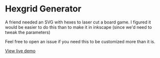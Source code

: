 # Hexgrid Generator

A friend needed an SVG with hexes to laser cut a board game. I figured it would be easier to do this than to make it in inkscape (since we'd need to tweak the parameters)

Feel free to open an issue if you need this to be customized more than it is.

[View live demo](https://chriscauley.github.io/hexgrid/)